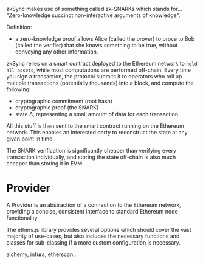 zkSync makes use of something called zk-SNARKs which stands for... "Zero-knowledge succinct non-interactive arguments of knowledge".

Definition:
- a zero-knowledge proof allows Alice (called the prover) to prove to Bob (called the verifier) that she knows something to be true, without conveying any other information.

zkSync relies on a smart contract deployed to the Ethereum network to `hold all assets`, while most computations are performed off-chain. Every time you sign a transaction, the protocol submits it to operators who roll up multiple transactions (potentially thousands) into a block, and compute the following:

- cryptographic commitment (root hash)
- cryptographic proof (the SNARK)
- state ∆, representing a small amount of data for each transaction

All this stuff is then sent to the smart contract running on the Ethereum network. This enables an interested party to reconstruct the state at any given point in time.

The SNARK verification is significantly cheaper than verifying every transaction individually, and storing the state off-chain is also much cheaper than storing it in EVM.


# Provider

A Provider is an abstraction of a connection to the Ethereum network, providing a concise, consistent interface to standard Ethereum node functionality.

The ethers.js library provides several options which should cover the vast majority of use-cases, but also includes the necessary functions and classes for sub-classing if a more custom configuration is necessary.

alchemy, infura, etherscan..
